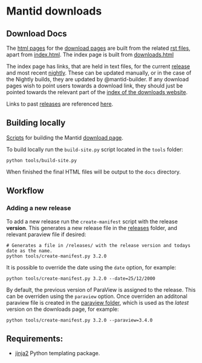 Mantid downloads
================

## Download Docs

The [html pages](/docs/) for the [download pages](https://download.mantidproject.org) are built from the related [rst files](/instructions/), apart from [index.html](/docs/index.html). The index page is built from [downloads.html](/templates/downloads.html)

The index page has links, that are held in text files, for the current [release](/releases/) and most recent [nightly](/releases/nightly.txt). These can be updated manually, or in the case of the Nightly builds, they are updated by @mantid-builder. If any download pages wish to point users towards a download link, they should just be pointed towards the relevant part of the [index of the downloads website](https://download.mantidproject.org).

Links to past [releases](/releases/) are referenced [here](/templates/archives.html).

## Building locally

[Scripts](/tools/) for building the Mantid [download page](https://download.mantidproject.org).

To build locally run the `build-site.py` script located in the `tools` folder:

    python tools/build-site.py

When finished the final HTML files will be output to the `docs` directory.

## Workflow

### Adding a new release

To add a new release run the `create-manifest` script with the release __version__. This generates a new release file in the [releases](/releases/) folder, and relevant paraview file if desired:

    # Generates a file in /releases/ with the release version and todays date as the name.
    python tools/create-manifest.py 3.2.0

It is possible to override the date using the `date` option, for example:

    python tools/create-manifest.py 3.2.0 --date=25/12/2000

By default, the previous version of ParaView is assigned to the release. This can be overriden using the `paraview` option. Once overriden an additonal paraview file is created in the [paraview folder](/releases/paraview/), which is used as the _latest_ version on the downloads page, for example:

    python tools/create-manifest.py 3.2.0 --paraview=3.4.0

## Requirements:

- [jinja2](http://jinja.pocoo.org/) Python templating package.
